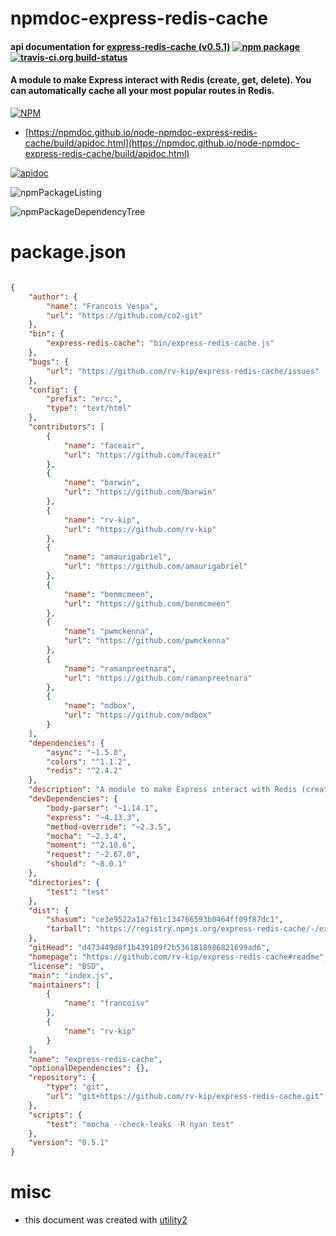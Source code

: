 # npmdoc-express-redis-cache

#### api documentation for  [express-redis-cache (v0.5.1)](https://github.com/rv-kip/express-redis-cache#readme)  [![npm package](https://img.shields.io/npm/v/npmdoc-express-redis-cache.svg?style=flat-square)](https://www.npmjs.org/package/npmdoc-express-redis-cache) [![travis-ci.org build-status](https://api.travis-ci.org/npmdoc/node-npmdoc-express-redis-cache.svg)](https://travis-ci.org/npmdoc/node-npmdoc-express-redis-cache)

#### A module to make Express interact with Redis (create, get, delete). You can automatically cache all your most popular routes in Redis.

[![NPM](https://nodei.co/npm/express-redis-cache.png?downloads=true&downloadRank=true&stars=true)](https://www.npmjs.com/package/express-redis-cache)

- [https://npmdoc.github.io/node-npmdoc-express-redis-cache/build/apidoc.html](https://npmdoc.github.io/node-npmdoc-express-redis-cache/build/apidoc.html)

[![apidoc](https://npmdoc.github.io/node-npmdoc-express-redis-cache/build/screenCapture.buildCi.browser.%252Ftmp%252Fbuild%252Fapidoc.html.png)](https://npmdoc.github.io/node-npmdoc-express-redis-cache/build/apidoc.html)

![npmPackageListing](https://npmdoc.github.io/node-npmdoc-express-redis-cache/build/screenCapture.npmPackageListing.svg)

![npmPackageDependencyTree](https://npmdoc.github.io/node-npmdoc-express-redis-cache/build/screenCapture.npmPackageDependencyTree.svg)



# package.json

```json

{
    "author": {
        "name": "Francois Vespa",
        "url": "https://github.com/co2-git"
    },
    "bin": {
        "express-redis-cache": "bin/express-redis-cache.js"
    },
    "bugs": {
        "url": "https://github.com/rv-kip/express-redis-cache/issues"
    },
    "config": {
        "prefix": "erc:",
        "type": "text/html"
    },
    "contributors": [
        {
            "name": "faceair",
            "url": "https://github.com/faceair"
        },
        {
            "name": "barwin",
            "url": "https://github.com/barwin"
        },
        {
            "name": "rv-kip",
            "url": "https://github.com/rv-kip"
        },
        {
            "name": "amaurigabriel",
            "url": "https://github.com/amaurigabriel"
        },
        {
            "name": "benmcmeen",
            "url": "https://github.com/benmcmeen"
        },
        {
            "name": "pwmckenna",
            "url": "https://github.com/pwmckenna"
        },
        {
            "name": "ramanpreetnara",
            "url": "https://github.com/ramanpreetnara"
        },
        {
            "name": "mdbox",
            "url": "https://github.com/mdbox"
        }
    ],
    "dependencies": {
        "async": "~1.5.0",
        "colors": "^1.1.2",
        "redis": "^2.4.2"
    },
    "description": "A module to make Express interact with Redis (create, get, delete). You can automatically cache all your most popular routes in Redis.",
    "devDependencies": {
        "body-parser": "~1.14.1",
        "express": "~4.13.3",
        "method-override": "~2.3.5",
        "mocha": "~2.3.4",
        "moment": "^2.10.6",
        "request": "~2.67.0",
        "should": "~8.0.1"
    },
    "directories": {
        "test": "test"
    },
    "dist": {
        "shasum": "ce3e9522a1a7f61c134766593b0464ff09f87dc1",
        "tarball": "https://registry.npmjs.org/express-redis-cache/-/express-redis-cache-0.5.1.tgz"
    },
    "gitHead": "d473449d8f1b439109f2b5361818986821699ad6",
    "homepage": "https://github.com/rv-kip/express-redis-cache#readme",
    "license": "BSD",
    "main": "index.js",
    "maintainers": [
        {
            "name": "francoisv"
        },
        {
            "name": "rv-kip"
        }
    ],
    "name": "express-redis-cache",
    "optionalDependencies": {},
    "repository": {
        "type": "git",
        "url": "git+https://github.com/rv-kip/express-redis-cache.git"
    },
    "scripts": {
        "test": "mocha --check-leaks -R nyan test"
    },
    "version": "0.5.1"
}
```



# misc
- this document was created with [utility2](https://github.com/kaizhu256/node-utility2)
